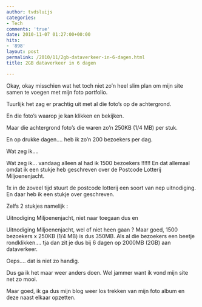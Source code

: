 ```yaml
---
author: tvdsluijs
categories:
- Tech
comments: 'true'
date: 2010-11-07 01:27:00+00:00
hits:
- '898'
layout: post
permalink: /2010/11/2gb-dataverkeer-in-6-dagen.html
title: 2GB dataverkeer in 6 dagen

---
```

Okay, okay misschien wat het toch niet zo’n heel slim plan om mijn site samen te voegen met mijn foto portfolio.

Tuurlijk het zag er prachtig uit met al die foto’s op de achtergrond.

En die foto’s waarop je kan klikken en bekijken.

Maar die achtergrond foto’s die waren zo’n 250KB (1/4 MB) per stuk.

En op drukke dagen…. heb ik zo’n 200 bezoekers per dag.

Wat zeg ik….

Wat zeg ik… vandaag alleen al had ik 1500 bezoekers !!!!!! En dat allemaal omdat ik een stukje heb geschreven over de Postcode Lotterij Miljoenenjacht.

1x in de zoveel tijd stuurt de postcode lotterij een soort van nep uitnodiging. En daar heb ik een stukje over geschreven.

Zelfs 2 stukjes namelijk : 

Uitnodiging Miljoenenjacht, niet naar toegaan dus en

Uitnodiging Miljoenenjacht, wel of niet heen gaan ? Maar goed, 1500 bezoekers x 250KB (1/4 MB) is dus 350MB. Als al die bezoekers een beetje rondklikken…. tja dan zit je dus bij 6 dagen op 2000MB (2GB) aan dataverkeer.

Oeps…. dat is niet zo handig.

Dus ga ik het maar weer anders doen. Wel jammer want ik vond mijn site net zo mooi.

Maar goed, ik ga dus mijn blog weer los trekken van mijn foto album en deze naast elkaar opzetten.